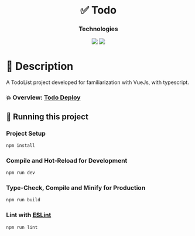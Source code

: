 

<div align="center">
  
  # ✅ Todo
  
</div>

<div align="center">
  
   ### Technologies
  <img src="https://img.shields.io/badge/Vue.js-35495E?style=for-the-badge&logo=vuedotjs&logoColor=4FC08D" />
  <img src="https://img.shields.io/badge/TypeScript-007ACC?style=for-the-badge&logo=typescript&logoColor=white" />

</div>

 # :page_with_curl: Description

A TodoList project developed for familiarization with VueJs, with typescript.

### 💥 Overview: <a href="https://todo-front-seven.vercel.app/" target="_blank">Todo Deploy</a>


## 🏁 Running this project


### Project Setup

```sh
npm install
```

### Compile and Hot-Reload for Development

```sh
npm run dev
```

### Type-Check, Compile and Minify for Production

```sh
npm run build
```


### Lint with [ESLint](https://eslint.org/)

```sh
npm run lint
```
